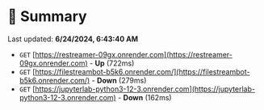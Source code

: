 # 📖 Summary
Last updated: **6/24/2024, 6:43:40 AM**

- `GET` [https://restreamer-09gx.onrender.com](https://restreamer-09gx.onrender.com) - **Up** (722ms)
- `GET` [https://filestreambot-b5k6.onrender.com/](https://filestreambot-b5k6.onrender.com/) - **Down** (279ms)
- `GET` [https://jupyterlab-python3-12-3.onrender.com](https://jupyterlab-python3-12-3.onrender.com) - **Down** (162ms)
